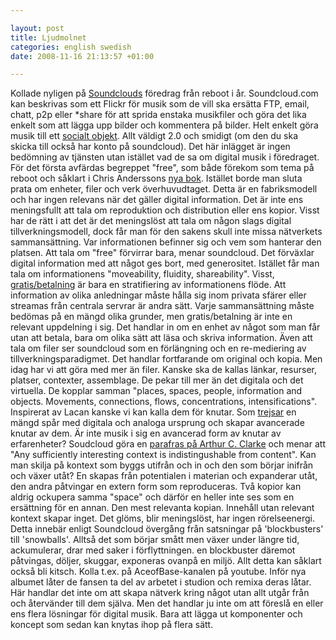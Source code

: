 ```yaml
--- 

layout: post
title: Ljudmolnet 
categories: english swedish 
date: 2008-11-16 21:13:57 +01:00 

---
```


Kollade nyligen på [Soundclouds](http://www.soundcloud.com) föredrag från reboot i år. Soundcloud.com kan beskrivas som ett Flickr för musik som de vill ska ersätta FTP, email, chatt, p2p eller *share för att sprida enstaka musikfiler och göra det lika enkelt som att lägga upp bilder och kommentera på bilder. Helt enkelt göra musik till ett [socialt objekt](2008-10-06-sociala-objekt-nodal-points-och-panspektronism.html). Allt väldigt 2.0 och smidigt (om den du ska skicka till också har konto på soundcloud). Det här inlägget är ingen bedömning av tjänsten utan istället vad de sa om digital musik i föredraget. För det första avfärdas begreppet "free", som både förekom som tema på reboot och såklart i Chris Anderssons [nya bok](http://www.wired.com/techbiz/it/magazine/16-03/ff_free). Istället borde man sluta prata om enheter, filer och verk överhuvudtaget. Detta är en fabriksmodell och har ingen relevans när det gäller digital information. Det är inte ens meningsfullt att tala om reproduktion och distribution eller ens kopior. Visst har de rätt i att det är det meningslöst att tala om någon slags digital tillverkningsmodell, dock får man för den sakens skull inte missa nätverkets sammansättning. Var informationen befinner sig och vem som hanterar den platsen. Att tala om "free" förvirrar bara, menar soundcloud. Det förväxlar digital information med att något ges bort, med generositet. Istället får man tala om informationens "moveability, fluidity, shareability". Visst, [gratis/betalning](http://www.piratbyran.org/valborg/) är bara en stratifiering av informationens flöde. Att information av olika anledningar måste hålla sig inom privata sfärer eller streamas från centrala servrar är andra sätt. Varje sammansättning måste bedömas på en mängd olika grunder, men gratis/betalning är inte en relevant uppdelning i sig. Det handlar in om en enhet av något som man får utan att betala, bara om olika sätt att läsa och skriva information. Även att tala om filer ser soundcloud som en förlängning och en re-mediering av tillverkningsparadigmet. Det handlar fortfarande om original och kopia. Men idag har vi att göra med mer än filer. Kanske ska de kallas länkar, resurser, platser, contexter, assemblage. De pekar till mer än det digitala och det virtuella. De kopplar samman "places, spaces, people, information and objects. Movements, connections, flows, concentrations, intensifications". Inspirerat av Lacan kanske vi kan kalla dem för knutar. Som [trejsar](2008-11-16-forslag-till-nytt-ord.html) en mängd spår med digitala och analoga ursprung och skapar avancerade knutar av dem. Är inte musik i sig en avancerad form av knutar av erfarenheter? Soudcloud göra en [parafras på Arthur C. Clarke](http://www.google.se/search?q=Any+sufficiently+advanced+technology+is+indistinguishable+from+magic) och menar att "Any sufficiently interesting context is indistingushable from content". Kan man skilja på kontext som byggs utifrån och in och den som börjar inifrån och växer utåt? En skapas från potentialen i materian och expanderar utåt, den andra påtvingar en extern form som reproduceras. Två kopior kan aldrig ockupera samma "space" och därför en heller inte ses som en ersättning för en annan. Den mest relevanta kopian. Innehåll utan relevant kontext skapar inget. Det glöms, blir meningslöst, har ingen rörelseenergi. Detta innebär enligt Soundcloud övergång från satsningar på 'blockbusters' till 'snowballs'. Alltså det som börjar smått men växer under längre tid, ackumulerar, drar med saker i förflyttningen. en blockbuster däremot påtvingas, döljer, skuggar, exponeras ovanpå en miljö. Allt detta kan såklart också bli kitsch. Kolla t.ex. på AceofBase-kanalen på youtube. Inför nya albumet låter de fansen ta del av arbetet i studion och remixa deras låtar. Här handlar det inte om att skapa nätverk kring något utan allt utgår från och återvänder till dem själva. Men det handlar ju inte om att föreslå en eller ens flera lösningar för digital musik. Bara att lägga ut komponenter och koncept som sedan kan knytas ihop på flera sätt. 
